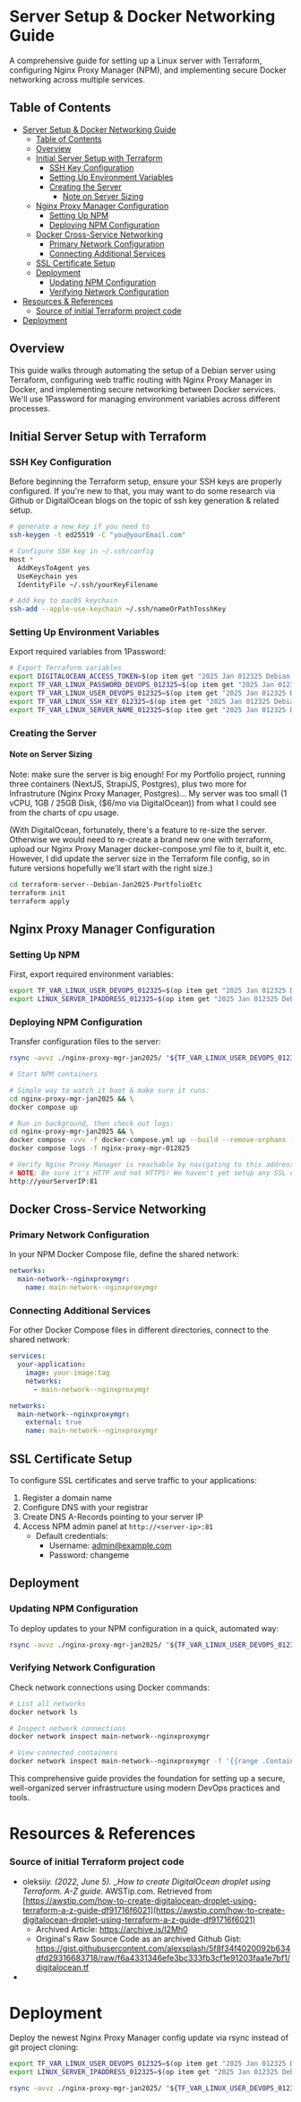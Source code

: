 # Server Setup & Docker Networking Guide

A comprehensive guide for setting up a Linux server with Terraform, configuring Nginx Proxy Manager (NPM), and implementing secure Docker networking across multiple services.

## Table of Contents

- [Server Setup \& Docker Networking Guide](#server-setup--docker-networking-guide)
  - [Table of Contents](#table-of-contents)
  - [Overview](#overview)
  - [Initial Server Setup with Terraform](#initial-server-setup-with-terraform)
    - [SSH Key Configuration](#ssh-key-configuration)
    - [Setting Up Environment Variables](#setting-up-environment-variables)
    - [Creating the Server](#creating-the-server)
      - [Note on Server Sizing](#note-on-server-sizing)
  - [Nginx Proxy Manager Configuration](#nginx-proxy-manager-configuration)
    - [Setting Up NPM](#setting-up-npm)
    - [Deploying NPM Configuration](#deploying-npm-configuration)
  - [Docker Cross-Service Networking](#docker-cross-service-networking)
    - [Primary Network Configuration](#primary-network-configuration)
    - [Connecting Additional Services](#connecting-additional-services)
  - [SSL Certificate Setup](#ssl-certificate-setup)
  - [Deployment](#deployment)
    - [Updating NPM Configuration](#updating-npm-configuration)
    - [Verifying Network Configuration](#verifying-network-configuration)
- [Resources \& References](#resources--references)
  - [Source of initial Terraform project code](#source-of-initial-terraform-project-code)
- [Deployment](#deployment-1)

## Overview

This guide walks through automating the setup of a Debian server using Terraform, configuring web traffic routing with Nginx Proxy Manager in Docker, and implementing secure networking between Docker services. We'll use 1Password for managing environment variables across different processes.

## Initial Server Setup with Terraform

### SSH Key Configuration

Before beginning the Terraform setup, ensure your SSH keys are properly configured. If you're new to that, you may want to do some research via Github or DigitalOcean blogs on the topic of ssh key generation & related setup.

```bash
# generate a new key if you need to
ssh-keygen -t ed25519 -C "you@yourEmail.com"

# Configure SSH key in ~/.ssh/config
Host *
  AddKeysToAgent yes
  UseKeychain yes
  IdentityFile ~/.ssh/yourKeyFilename

# Add key to macOS keychain
ssh-add --apple-use-keychain ~/.ssh/nameOrPathTosshKey
```

### Setting Up Environment Variables

Export required variables from 1Password:

```bash
# Export Terraform variables
export DIGITALOCEAN_ACCESS_TOKEN=$(op item get "2025 Jan 012325 Debian project" --fields label=TF_VAR_DIGITAL_OCEAN_TOKEN_012325) &&
export TF_VAR_LINUX_PASSWORD_DEVOPS_012325=$(op item get "2025 Jan 012325 Debian project" --fields label=LINUX_PASSWORD_DEVOPS_012325) &&
export TF_VAR_LINUX_USER_DEVOPS_012325=$(op item get "2025 Jan 012325 Debian project" --fields label=LINUX_USER_DEVOPS_012325) &&
export TF_VAR_LINUX_SSH_KEY_012325=$(op item get "2025 Jan 012325 Debian project" --fields label=LINUX_SSH_KEY_012325) &&
export TF_VAR_LINUX_SERVER_NAME_012325=$(op item get "2025 Jan 012325 Debian project" --fields label=LINUX_SERVER_NAME_012325)
```

### Creating the Server

#### Note on Server Sizing

Note: make sure the server is big enough!
For my Portfolio project, running three containers (NextJS, StrapiJS, Postgres), plus two more for Infrastruture (Nginx Proxy Manager, Postgres)... My server was too small (1 vCPU, 1GB / 25GB Disk, ($6/mo via DigitalOcean)) from what I could see from the charts of cpu usage.

(With DigitalOcean, fortunately, there's a feature to re-size the server. Otherwise we would need to re-create a brand new one with terraform, upload our Nginx Proxy Manager docker-compose.yml file to it, built it, etc. However, I did update the server size in the Terraform file config, so in future versions hopefully we'll start with the right size.)

```bash
cd terraform-server--Debian-Jan2025-PortfolioEtc
terraform init
terraform apply
```

## Nginx Proxy Manager Configuration

### Setting Up NPM

First, export required environment variables:

```bash
export TF_VAR_LINUX_USER_DEVOPS_012325=$(op item get "2025 Jan 012325 Debian project" --fields label=LINUX_USER_DEVOPS_012325) && \
export LINUX_SERVER_IPADDRESS_012325=$(op item get "2025 Jan 012325 Debian project" --fields label=LINUX_SERVER_IPADDRESS_012325)
```

### Deploying NPM Configuration

Transfer configuration files to the server:

```bash
rsync -avvz ./nginx-proxy-mgr-jan2025/ "${TF_VAR_LINUX_USER_DEVOPS_012325}"@"${LINUX_SERVER_IPADDRESS_012325}":~/nginx-proxy-mgr-jan2025

# Start NPM containers

# Simple way to watch it boot & make sure it runs:
cd nginx-proxy-mgr-jan2025 && \
docker compose up

# Run in background, then check out logs:
cd nginx-proxy-mgr-jan2025 && \
docker compose -vvv -f docker-compose.yml up --build --remove-orphans -d && \
docker compose logs -f nginx-proxy-mgr-012825

# Verify Nginx Proxy Manager is reachable by navigating to this address on your browser:
# NOTE: Be sure it's HTTP and not HTTPS! We haven't yet setup any SSL certs, so HTTPS won't reach anything
http://yourServerIP:81
```

## Docker Cross-Service Networking

### Primary Network Configuration

In your NPM Docker Compose file, define the shared network:

```yaml
networks:
  main-network--nginxproxymgr:
    name: main-network--nginxproxymgr
```

### Connecting Additional Services

For other Docker Compose files in different directories, connect to the shared network:

```yaml
services:
  your-application:
    image: your-image:tag
    networks:
      - main-network--nginxproxymgr

networks:
  main-network--nginxproxymgr:
    external: true
    name: main-network--nginxproxymgr
```

## SSL Certificate Setup

To configure SSL certificates and serve traffic to your applications:

1. Register a domain name
2. Configure DNS with your registrar
3. Create DNS A-Records pointing to your server IP
4. Access NPM admin panel at `http://<server-ip>:81`
   - Default credentials:
     - Username: admin@example.com
     - Password: changeme

## Deployment

### Updating NPM Configuration

To deploy updates to your NPM configuration in a quick, automated way:

```bash
rsync -avvz ./nginx-proxy-mgr-jan2025/ "${TF_VAR_LINUX_USER_DEVOPS_012325}"@"${LINUX_SERVER_IPADDRESS_012325}":~/nginx-proxy-mgr-jan2025
```

### Verifying Network Configuration

Check network connections using Docker commands:

```bash
# List all networks
docker network ls

# Inspect network connections
docker network inspect main-network--nginxproxymgr

# View connected containers
docker network inspect main-network--nginxproxymgr -f '{{range .Containers}}{{.Name}} {{end}}'
```

This comprehensive guide provides the foundation for setting up a secure, well-organized server infrastructure using modern DevOps practices and tools.

# Resources & References

### Source of initial Terraform project code

- oleksii*y. (2022, June 5). \_How to create DigitalOcean droplet using Terraform. A-Z guide*. AWSTip.com. Retrieved from [https://awstip.com/how-to-create-digitalocean-droplet-using-terraform-a-z-guide-df91716f6021](https://awstip.com/how-to-create-digitalocean-droplet-using-terraform-a-z-guide-df91716f6021)
  - Archived Article: https://archive.is/I2Mh0
  - Original's Raw Source Code as an archived Github Gist: https://gist.githubusercontent.com/alexsplash/5f8f34f4020092b634dfd29316683718/raw/f6a4331346efe3bc333fb3cf1e91203faa1e7bf1/digitalocean.tf
-

# Deployment

Deploy the newest Nginx Proxy Manager config update via rsync instead of git project cloning:

```bash
export TF_VAR_LINUX_USER_DEVOPS_012325=$(op item get "2025 Jan 012325 Debian project" --fields label=LINUX_USER_DEVOPS_012325) && \
export LINUX_SERVER_IPADDRESS_012325=$(op item get "2025 Jan 012325 Debian project" --fields label=LINUX_SERVER_IPADDRESS_012325)

rsync -avvz ./nginx-proxy-mgr-jan2025/ "${TF_VAR_LINUX_USER_DEVOPS_012325}"@"${LINUX_SERVER_IPADDRESS_012325}":~/nginx-proxy-mgr-jan2025

```
